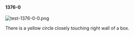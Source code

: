 #### 1376-0
![test-1376-0-0.png](https://github.com/lil-lab/nlvr/raw/master/nlvr/test/images/6/test-1376-0-0.png "test-1376-0-0.png")

There is a yellow circle closely touching right wall of a box.
